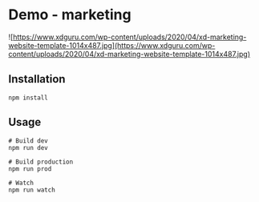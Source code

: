 # Demo - marketing

![https://www.xdguru.com/wp-content/uploads/2020/04/xd-marketing-website-template-1014x487.jpg](https://www.xdguru.com/wp-content/uploads/2020/04/xd-marketing-website-template-1014x487.jpg)





## Installation

```
npm install 
```

## Usage

```
# Build dev 
npm run dev

# Build production 
npm run prod

# Watch
npm run watch
```


